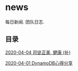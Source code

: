 # news

每日新闻. 团队日志.

## 目录

[2020-04-04 司徒正美, 健康 (补)][1]

[1]: https://zsqk.github.io/news/2020-04-04-rip

[2020-04-01 DynamoDB心得分享][1]

[1]:https://github.com/zsqk/news/blob/master/2020-04-01.md
